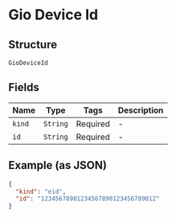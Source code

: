 
# Gio Device Id

## Structure

`GioDeviceId`

## Fields

| Name | Type | Tags | Description |
|  --- | --- | --- | --- |
| `kind` | `String` | Required | - |
| `id` | `String` | Required | - |

## Example (as JSON)

```json
{
  "kind": "eid",
  "id": "12345678901234567890123456789012"
}
```

